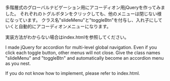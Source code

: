 多階層式のグローバルナビゲーション用にアコーディオン用jQueryを作ってみました。
それぞれのトグルボタンをクリックしても、他のメニューは閉じない様になっています。
クラス名"slideMenu"と"toggleBtn"を付与し、入れ子にしていくと自動的にアコーディオンメニューになります。

実装方法がわからない場合はindex.htmlを参照してください。

I made jQuery for accordion for multi-level global navigation.
Even if you click each toggle button, other menus will not close.
Give the class names "slideMenu" and "toggleBtn" and automatically become an accordion menu as you nest.

If you do not know how to implement, please refer to index.html.
